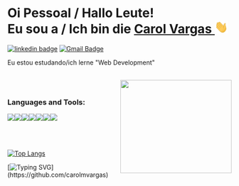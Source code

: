 <h1>Oi Pessoal / Hallo Leute! <br>
  Eu sou a / Ich bin die <a  href="https://github.com/carolmvargas/">Carol Vargas </a> <img  src="https://raw.githubusercontent.com/ABSphreak/ABSphreak/master/gifs/Hi.gif" width="30px"></h1>

[![linkedin badge](https://img.shields.io/badge/-30302f?style=flat&logo=linkedin)](https://www.linkedin.com/in/caroline-mello-vargas-794b6578/)
[![Gmail Badge](https://img.shields.io/badge/carolmvargas0@gmail.com-30302f?style=flat&logo=Gmail&logoColor=red)](mailto:carolmvargas0@gmail.com)

Eu estou estudando/ich lerne "Web Development"

<br>
<img align='right' src="http://cdn.lowgif.com/small/9cb12f51dffbaaa6-character-typing-by-vincent-mokuenko-dribbble.gif" width="250" height="210">

<br>

<h3 align="left">Languages and Tools:</h3>
<p align="left"> <img src="https://img.icons8.com/color/48/4a90e2/c-programming.png"/><img src="https://img.icons8.com/color/48/4a90e2/c-plus-plus-logo.png"/><img src="https://img.icons8.com/color/48/4a90e2/python--v1.png"/><img src="https://img.icons8.com/color/48/4a90e2/java-coffee-cup-logo--v1.png"/><img src="https://img.icons8.com/color/48/4a90e2/visual-studio-code-2019.png"/><img src="https://img.icons8.com/color/48/4a90e2/git.png"/><img src="https://img.icons8.com/fluent/48/4a90e2/github.png"/> </p>

<br>
<br>



[![Top Langs](https://github-readme-stats.vercel.app/api/top-langs/?username=carolmvargas0201&theme=dark)](https://github.com/carolmvargas/github-readme-stats)

[![Typing SVG](https://readme-typing-svg.herokuapp.com/?lines=Obrigada+pela+Visita!!&center=true&color="FF0000")](https://github.com/carolmvargas)

